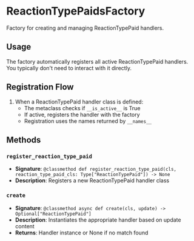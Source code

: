 # ReactionTypePaidsFactory

Factory for creating and managing ReactionTypePaid handlers.

## Usage

The factory automatically registers all active ReactionTypePaid handlers. 
You typically don't need to interact with it directly.

## Registration Flow

1. When a ReactionTypePaid handler class is defined:
   - The metaclass checks if `__is_active__` is True
   - If active, registers the handler with the factory
   - Registration uses the names returned by `__names__`

## Methods

### `register_reaction_type_paid`
- **Signature**: `@classmethod def register_reaction_type_paid(cls, reaction_type_paid_cls: Type["ReactionTypePaid"]) -> None`
- **Description**: Registers a new ReactionTypePaid handler class

### `create`
- **Signature**: `@classmethod async def create(cls, update) -> Optional["ReactionTypePaid"]`
- **Description**: Instantiates the appropriate handler based on update content
- **Returns**: Handler instance or None if no match found
